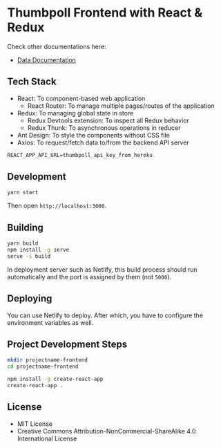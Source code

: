 # Thumbpoll Frontend with React & Redux

Check other documentations here:

- [Data Documentation](https://github.com/thumbpoll/frontend/blob/master/README.md)

## Tech Stack

- React: To component-based web application
  - React Router: To manage multiple pages/routes of the application
- Redux: To managing global state in store
  - Redux Devtools extension: To inspect all Redux behavior
  - Redux Thunk: To asynchronous operations in reducer
- Ant Design: To style the components without CSS file
- Axios: To request/fetch data to/from the backend API server

```txt
REACT_APP_API_URL=thumbpoll_api_key_from_heroku
```

## Development

```sh
yarn start
```

Then open `http://localhost:3000`.

## Building

```sh
yarn build
npm install -g serve
serve -s build
```

In deployment server such as Netlify, this build process should run automatically and the port is assigned by them (not `5000`).

## Deploying

You can use Netlify to deploy. After which, you have to configure the environment variables as well.

## Project Development Steps

```sh
mkdir projectname-frontend
cd projectname-frontend

npm install -g create-react-app
create-react-app .
```

## License

- MIT License
- Creative Commons Attribution-NonCommercial-ShareAlike 4.0 International License

